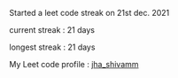 Started a leet code streak on 21st dec. 2021

current streak : 21 days

longest streak : 21 days

My Leet code profile : [jha_shivamm](https://leetcode.com/jha_shivamm/)


